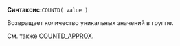 **Синтаксис:**`COUNTD( value )`

Возвращает количество уникальных значений в группе.

 См. также [COUNTD_APPROX](../../aggregation/COUNTD_APPROX/overview.md).